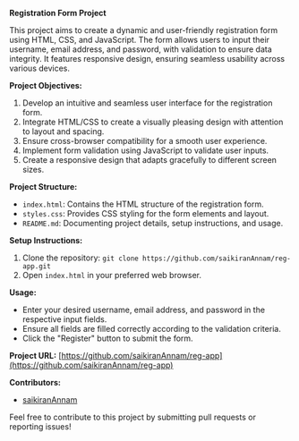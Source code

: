 **Registration Form Project**

This project aims to create a dynamic and user-friendly registration form using HTML, CSS, and JavaScript. The form allows users to input their username, email address, and password, with validation to ensure data integrity. It features responsive design, ensuring seamless usability across various devices.

**Project Objectives:**
1. Develop an intuitive and seamless user interface for the registration form.
2. Integrate HTML/CSS to create a visually pleasing design with attention to layout and spacing.
3. Ensure cross-browser compatibility for a smooth user experience.
4. Implement form validation using JavaScript to validate user inputs.
5. Create a responsive design that adapts gracefully to different screen sizes.

**Project Structure:**
- `index.html`: Contains the HTML structure of the registration form.
- `styles.css`: Provides CSS styling for the form elements and layout.
- `README.md`: Documenting project details, setup instructions, and usage.

**Setup Instructions:**
1. Clone the repository: `git clone https://github.com/saikiranAnnam/reg-app.git`
2. Open `index.html` in your preferred web browser.

**Usage:**
- Enter your desired username, email address, and password in the respective input fields.
- Ensure all fields are filled correctly according to the validation criteria.
- Click the "Register" button to submit the form.

**Project URL:** [https://github.com/saikiranAnnam/reg-app](https://github.com/saikiranAnnam/reg-app)

**Contributors:**
- [saikiranAnnam](https://github.com/saikiranAnnam)

Feel free to contribute to this project by submitting pull requests or reporting issues!